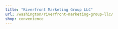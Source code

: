 ```yaml
---
title: "Riverfront Marketing Group LLC"
url: /washington/riverfront-marketing-group-llc/
shop: convenience
---
```

